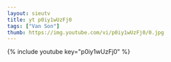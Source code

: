```yaml
--- 
layout: sieutv
title: yt p0iy1wUzFj0
tags: ["Van Son"]
thumb: https://img.youtube.com/vi/p0iy1wUzFj0/0.jpg
---
```

{% include youtube key="p0iy1wUzFj0" %} 
